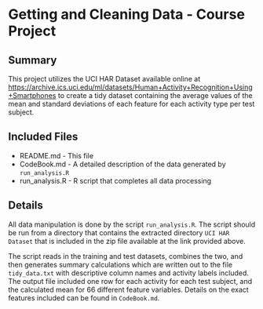 Getting and Cleaning Data - Course Project
==========================================

Summary
-------

This project utilizes the UCI HAR Dataset available online at https://archive.ics.uci.edu/ml/datasets/Human+Activity+Recognition+Using+Smartphones to create a tidy dataset containing the average values of the mean and standard deviations of each feature for each activity type per test subject.

Included Files
--------------

* README.md - This file
* CodeBook.md - A detailed description of the data generated by `run_analysis.R`
* run_analysis.R - R script that completes all data processing

Details
-------

All data manipulation is done by the script `run_analysis.R`. The script should be run from a directory that contains the extracted directory `UCI HAR Dataset` that is included in the zip file available at the link provided above.

The script reads in the training and test datasets, combines the two, and then generates summary calculations which are written out to the file `tidy_data.txt` with descriptive column names and activity labels included. The output file included one row for each activity for each test subject, and the calculated mean for 66 different feature variables. Details on the exact features included can be found in `CodeBook.md`.

